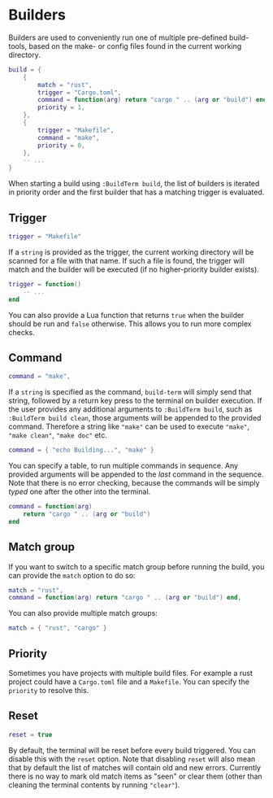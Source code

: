 # Builders

Builders are used to conveniently run one of multiple pre-defined build-tools, based
on the make- or config files found in the current working directory.

```lua
build = {
    {
        match = "rust",
        trigger = "Cargo.toml",
        command = function(arg) return "cargo " .. (arg or "build") end,
        priority = 1,
    },
    {
        trigger = "Makefile",
        command = "make",
        priority = 0,
    },
    -- ...
}
```

When starting a build using `:BuildTerm build`, the list of builders is iterated in
priority order and the first builder that has a matching trigger is evaluated.

## Trigger

```lua
trigger = "Makefile"
```

If a `string` is provided as the trigger, the current working directory will be scanned
for a file with that name. If such a file is found, the trigger will match and the
builder will be executed (if no higher-priority builder exists).

```lua
trigger = function()
    -- ...
end
```

You can also provide a Lua function that returns `true` when the builder should be run
and `false` otherwise. This allows you to run more complex checks.

## Command

```lua
command = "make",
```

If a `string` is specified as the command, `build-term` will simply send that string,
followed by a return key press to the terminal on builder execution. If the user provides
any additional arguments to `:BuildTerm build`, such as `:BuildTerm build clean`, those
arguments will be appended to the provided command. Therefore a string like `"make"` can
be used to execute `"make"`, `"make clean"`, `"make doc"` etc.

```lua
command = { "echo Building...", "make" }
```

You can specify a table, to run multiple commands in sequence. Any provided arguments will
be appended to the *last* command in the sequence. Note that there is no error checking,
because the commands will be simply _typed_ one after the other into the terminal.

```lua
command = function(arg)
    return "cargo " .. (arg or "build")
end
```

## Match group

If you want to switch to a specific match group before running the build, you can provide
the `match` option to do so:

```lua
match = "rust",
command = function(arg) return "cargo " .. (arg or "build") end,
```

You can also provide multiple match groups:

```lua
match = { "rust", "cargo" }
```

## Priority

Sometimes you have projects with multiple build files. For example a rust project could
have a `Cargo.toml` file and a `Makefile`. You can specify the `priority` to resolve this.

## Reset

```lua
reset = true
```

By default, the terminal will be reset before every build triggered. You can disable this
with the `reset` option. Note that disabling `reset` will also mean that by default the
list of matches will contain old and new errors. Currently there is no way to mark old
match items as "seen" or clear them (other than cleaning the terminal contents by running
`"clear"`).
